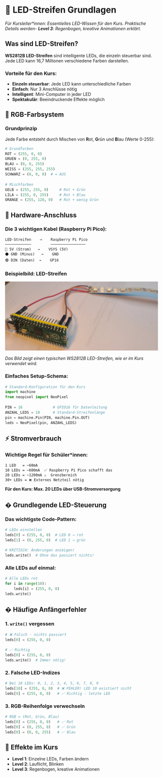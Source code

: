 # 🌈 LED-Streifen Grundlagen

*Für Kursleiter\*innen: Essentielles LED-Wissen für den Kurs. Praktische Details werden- **Level 3**: Regenbogen, kreative Animationen erklärt.*

## Was sind LED-Streifen?
**WS2812B LED-Streifen** sind intelligente LEDs, die einzeln steuerbar sind. Jede LED kann 16,7 Millionen verschiedene Farben darstellen.

### Vorteile für den Kurs:
- **Einzeln steuerbar**: Jede LED kann unterschiedliche Farben
- **Einfach**: Nur 3 Anschlüsse nötig
- **Intelligent**: Mini-Computer in jeder LED
- **Spektakulär**: Beeindruckende Effekte möglich

## 🎨 RGB-Farbsystem

### Grundprinzip
Jede Farbe entsteht durch Mischen von **R**ot, **G**rün und **B**lau (Werte 0-255):

```python
# Grundfarben
ROT = (255, 0, 0)
GRUEN = (0, 255, 0)  
BLAU = (0, 0, 255)
WEISS = (255, 255, 255)
SCHWARZ = (0, 0, 0)  # = AUS

# Mischfarben
GELB = (255, 255, 0)     # Rot + Grün
LILA = (255, 0, 255)     # Rot + Blau
ORANGE = (255, 128, 0)   # Rot + wenig Grün
```

## 🔌 Hardware-Anschluss

### Die 3 wichtigen Kabel (Raspberry Pi Pico):
```
LED-Streifen    →    Raspberry Pi Pico
────────────         ────────────────
🔴 5V (Strom)   →    VSYS (5V)
⚫ GND (Minus)   →    GND
🟢 DIN (Daten)  →    GP16
```

### Beispielbild: LED-Streifen

![WS2812B LED-Streifen](../assets/LED_streifen.jpg)

*Das Bild zeigt einen typischen WS2812B LED-Streifen, wie er im Kurs verwendet wird.*

### Einfaches Setup-Schema:
```python
# Standard-Konfiguration für den Kurs
import machine
from neopixel import NeoPixel

PIN = 16              # GPIO16 für Datenleitung
ANZAHL_LEDS = 10      # Standard-Streifenlänge
pin = machine.Pin(PIN, machine.Pin.OUT)
leds = NeoPixel(pin, ANZAHL_LEDS)
```

## ⚡ Stromverbrauch

### Wichtige Regel für Schüler\*innen:
```
1 LED   = ~60mA
10 LEDs = ~600mA  ✅ Raspberry Pi Pico schafft das
20 LEDs = ~1200mA ⚠️  Grenzbereich
30+ LEDs = ❌ Externes Netzteil nötig
```

**Für den Kurs: Max. 20 LEDs über USB-Stromversorgung**

## � Grundlegende LED-Steuerung

### Das wichtigste Code-Pattern:
```python
# LEDs einstellen
leds[0] = (255, 0, 0)  # LED 0 → rot
leds[1] = (0, 255, 0)  # LED 1 → grün

# KRITISCH: Änderungen anzeigen!
leds.write()  # Ohne das passiert nichts!
```

### Alle LEDs auf einmal:
```python
# Alle LEDs rot
for i in range(10):
    leds[i] = (255, 0, 0)
leds.write()
```

## � Häufige Anfängerfehler

### 1. `write()` vergessen
```python
# ❌ Falsch - nichts passiert
leds[0] = (255, 0, 0)

# ✅ Richtig
leds[0] = (255, 0, 0)
leds.write()  # Immer nötig!
```

### 2. Falsche LED-Indizes
```python
# Bei 10 LEDs: 0, 1, 2, 3, 4, 5, 6, 7, 8, 9
leds[10] = (255, 0, 0)  # ❌ FEHLER! LED 10 existiert nicht
leds[9] = (255, 0, 0)   # ✅ Richtig - letzte LED
```

### 3. RGB-Reihenfolge verwechseln
```python
# RGB = (Rot, Grün, Blau)
leds[0] = (255, 0, 0)   # ✅ Rot
leds[0] = (0, 255, 0)   # ✅ Grün  
leds[0] = (0, 0, 255)   # ✅ Blau
```

## 🎯 Effekte im Kurs

- **Level 1**: Einzelne LEDs, Farben ändern
- **Level 2**: Lauflicht, Blinken
- **Level 3**: Regenbogen, kreative Animationen


